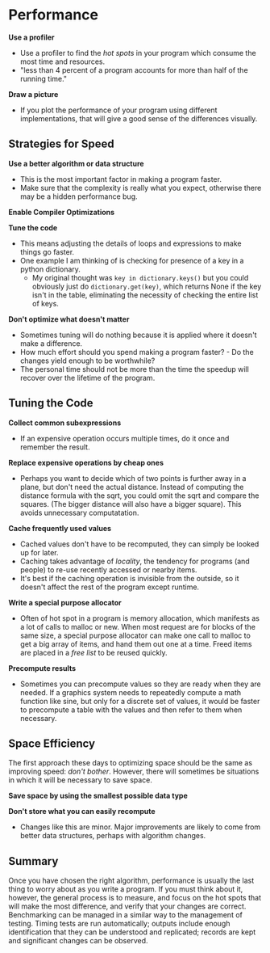 # Performance

**Use a profiler**
* Use a profiler to find the *hot spots* in your program which consume the most time and resources.
* "less than 4 percent of a program accounts for more than half of the running time."

**Draw a picture**
* If you plot the performance of your program using different implementations, that will give a good
  sense of the differences visually.

Strategies for Speed
--------------------
**Use a better algorithm or data structure**
* This is the most important factor in making a program faster.
* Make sure that the complexity is really what you expect, otherwise there may be a hidden performance bug.

**Enable Compiler Optimizations**

**Tune the code**
* This means adjusting the details of loops and expressions to make things go faster.
* One example I am thinking of is checking for presence of a key in a python dictionary.
  * My original thought was `key in dictionary.keys()` but you could obviously just do `dictionary.get(key)`,
    which returns None if the key isn't in the table, eliminating the necessity of checking the entire list of keys.

**Don't optimize what doesn't matter**
* Sometimes tuning will do nothing because it is applied where it doesn't make a difference.
* How much effort should you spend making a program faster? - Do the changes yield enough to be worthwhile?
* The personal time should not be more than the time the speedup will recover over the lifetime of the program.

Tuning the Code
---------------
**Collect common subexpressions**
* If an expensive operation occurs multiple times, do it once and remember the result.

**Replace expensive operations by cheap ones**
* Perhaps you want to decide which of two points is further away in a plane, but don't need the actual distance.
  Instead of computing the distance formula with the sqrt, you could omit the sqrt and compare the squares.
  (The bigger distance will also have a bigger square). This avoids unnecessary computatation.

**Cache frequently used values**
* Cached values don't have to be recomputed, they can simply be looked up for later.
* Caching takes advantage of *locality*, the tendency for programs (and people) to re-use recently accessed or nearby items.
* It's best if the caching operation is invisible from the outside, so it doesn't affect the rest of the program except runtime.

**Write a special purpose allocator**
* Often of hot spot in a program is memory allocation, which manifests as a lot of calls to malloc or new. When most request are for
  blocks of the same size, a special purpose allocator can make one call to malloc to get a big array of items, and hand them out
  one at a time. Freed items are placed in a *free list* to be reused quickly.

**Precompute results**
* Sometimes you can precompute values so they are ready when they are needed. If a graphics system needs to repeatedly compute a math
  function like sine, but only for a discrete set of values, it would be faster to precompute a table with the values and then
  refer to them when necessary.

Space Efficiency
----------------

The first approach these days to optimizing space should be the same as improving speed: *don't bother*.
However, there will sometimes be situations in which it will be necessary to save space.

**Save space by using the smallest possible data type**

**Don't store what you can easily recompute**
* Changes like this are minor. Major improvements are likely to come from better data structures, perhaps with algorithm changes.

Summary
-------

Once you have chosen the right algorithm, performance is usually the last thing to worry about as you write a program. If you must think about it,
however, the general process is to measure, and focus on the hot spots that will make the most difference, and verify that your changes are correct.
Benchmarking can be managed in a similar way to the management of testing. Timing tests are run automatically; outputs include enough
identification that they can be understood and replicated; records are kept and significant changes can be observed.
